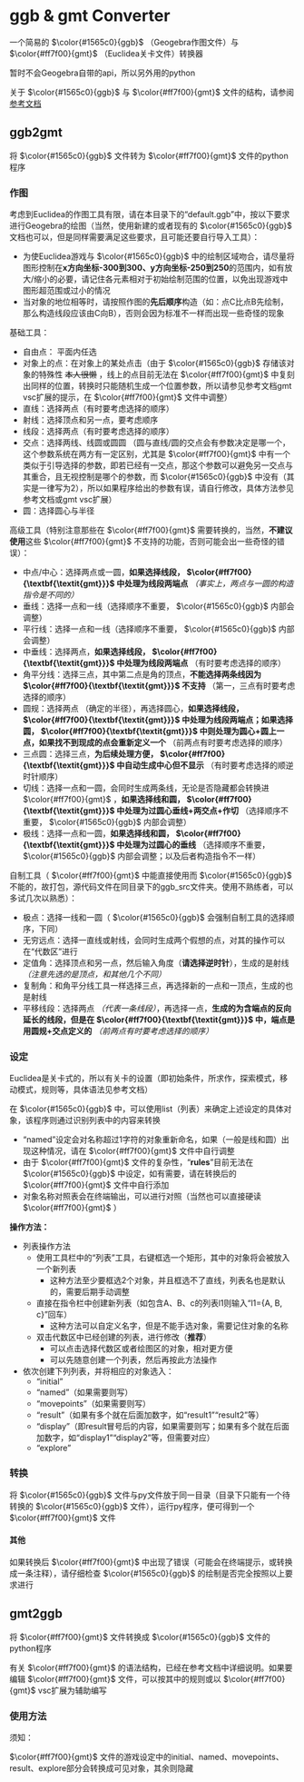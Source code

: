 # ggb & gmt  Converter

一个简易的 $\color{#1565c0}{ggb}$ （Geogebra作图文件）与 $\color{#ff7f00}{gmt}$ （Euclidea关卡文件）转换器

暂时不会Geogebra自带的api，所以另外用的python

关于 $\color{#1565c0}{ggb}$ 与 $\color{#ff7f00}{gmt}$ 文件的结构，请参阅 [参考文档](strucmmar.md "参考")

## ggb2gmt

将 $\color{#1565c0}{ggb}$ 文件转为 $\color{#ff7f00}{gmt}$ 文件的python程序

### 作图

考虑到Euclidea的作图工具有限，请在本目录下的“default.ggb”中，按以下要求进行Geogebra的绘图（当然，使用新建的或者现有的 $\color{#1565c0}{ggb}$ 文档也可以，但是同样需要满足这些要求，且可能还要自行导入工具）：

* 为使Euclidea游戏与 $\color{#1565c0}{ggb}$ 中的绘制区域吻合，请尽量将图形控制在**x方向坐标-300到300、y方向坐标-250到250**的范围内，如有放大/缩小的必要，请记住各元素相对于初始绘制范围的位置，以免出现游戏中图形超范围或过小的情况
* 当对象的地位相等时，请按照作图的**先后顺序**构造（如：点C比点B先绘制，那么构造线段应该由C向B），否则会因为标准不一样而出现一些奇怪的现象

基础工具：

* 自由点： 平面内任选
* 对象上的点：在对象上的某处点击（由于 $\color{#1565c0}{ggb}$ 存储该对象的特殊性 ~~本人很懒~~ ，线上的点目前无法在 $\color{#ff7f00}{gmt}$ 中复刻出同样的位置，转换时只能随机生成一个位置参数，所以请参见参考文档gmt vsc扩展的提示，在 $\color{#ff7f00}{gmt}$ 文件中调整）
* 直线：选择两点（有时要考虑选择的顺序）
* 射线：选择顶点和另一点，要考虑顺序
* 线段：选择两点（有时要考虑选择的顺序）
* 交点：选择两线、线圆或圆圆 （圆与直线/圆的交点会有参数决定是哪一个，这个参数系统在两方有一定区别，尤其是 $\color{#ff7f00}{gmt}$ 中有一个类似于引导选择的参数，即若已经有一交点，那这个参数可以避免另一交点与其重合，且无视控制是哪个的参数，而 $\color{#1565c0}{ggb}$ 中没有（其实是一律写为2），所以如果程序给出的参数有误，请自行修改，具体方法参见参考文档或gmt vsc扩展）
* 圆：选择圆心与半径

高级工具（特别注意那些在 $\color{#ff7f00}{gmt}$ 需要转换的，当然，**不建议使用**这些 $\color{#ff7f00}{gmt}$ 不支持的功能，否则可能会出一些奇怪的错误）：

* 中点/中心：选择两点或一圆，**如果选择线段， $\color{#ff7f00}{\textbf{\textit{gmt}}}$ 中处理为线段两端点** *（事实上，两点与一圆的构造指令是不同的）*
* 垂线：选择一点和一线（选择顺序不重要， $\color{#1565c0}{ggb}$ 内部会调整）
* 平行线：选择一点和一线（选择顺序不重要， $\color{#1565c0}{ggb}$ 内部会调整）
* 中垂线：选择两点，**如果选择线段， $\color{#ff7f00}{\textbf{\textit{gmt}}}$ 中处理为线段两端点** （有时要考虑选择的顺序）
* 角平分线：选择三点，其中第二点是角的顶点，**不能选择两条线因为 $\color{#ff7f00}{\textbf{\textit{gmt}}}$ 不支持** （第一，三点有时要考虑选择的顺序）
* 圆规：选择两点 （确定的半径），再选择圆心，**如果选择线段， $\color{#ff7f00}{\textbf{\textit{gmt}}}$ 中处理为线段两端点；如果选择圆， $\color{#ff7f00}{\textbf{\textit{gmt}}}$ 中则处理为圆心+圆上一点，如果找不到现成的点会重新定义一个** （前两点有时要考虑选择的顺序）
* 三点圆：选择三点，**为后续处理方便， $\color{#ff7f00}{\textbf{\textit{gmt}}}$ 中自动生成中心但不显示** （有时要考虑选择的顺逆时针顺序）
* 切线：选择一点和一圆，会同时生成两条线，无论是否隐藏都会转换进 $\color{#ff7f00}{gmt}$ ，**如果选择线和圆， $\color{#ff7f00}{\textbf{\textit{gmt}}}$ 中处理为过圆心垂线+两交点+作切** （选择顺序不重要， $\color{#1565c0}{ggb}$ 内部会调整）
* 极线：选择一点和一圆，**如果选择线和圆， $\color{#ff7f00}{\textbf{\textit{gmt}}}$ 中处理为过圆心的垂线** （选择顺序不重要， $\color{#1565c0}{ggb}$ 内部会调整；以及后者构造指令不一样）

自制工具（ $\color{#ff7f00}{gmt}$ 中能直接使用而 $\color{#1565c0}{ggb}$ 不能的，故打包，源代码文件在同目录下的ggb_src文件夹。使用不熟练者，可以多试几次以熟悉）：

* 极点：选择一线和一圆（ $\color{#1565c0}{ggb}$ 会强制自制工具的选择顺序，下同）
* 无穷远点：选择一直线或射线，会同时生成两个假想的点，对其的操作可以在“代数区”进行
* 定值角：选择顶点和另一点，然后输入角度（**请选择逆时针**），生成的是射线 *（注意先选的是顶点，和其他几个不同）*
* 复制角：和角平分线工具一样选择三点，再选择新的一点和一顶点，生成的也是射线
* 平移线段：选择两点 *（代表一条线段）*，再选择一点，**生成的为含端点的反向延长的线段，但是在 $\color{#ff7f00}{\textbf{\textit{gmt}}}$ 中，端点是用圆规+交点定义的** *（前两点有时要考虑选择的顺序）*

### 设定

Euclidea是关卡式的，所以有关卡的设置（即初始条件，所求作，探索模式，移动模式，规则等，具体语法见参考文档）

在 $\color{#1565c0}{ggb}$ 中，可以使用list（列表）来确定上述设定的具体对象，该程序则通过识别列表中的内容来转换

* “named”设定会对名称超过1字符的对象重新命名，如果（一般是线和圆）出现这种情况，请在 $\color{#ff7f00}{gmt}$ 文件中自行调整
* 由于 $\color{#ff7f00}{gmt}$ 文件的复杂性，“**rules**”目前无法在 $\color{#1565c0}{ggb}$ 中设定，如有需要，请在转换后的 $\color{#ff7f00}{gmt}$ 文件中自行添加
* 对象名称对照表会在终端输出，可以进行对照（当然也可以直接硬读 $\color{#ff7f00}{gmt}$ ）

**操作方法：**

* 列表操作方法
  * 使用工具栏中的“列表”工具，右键框选一个矩形，其中的对象将会被放入一个新列表
    * 这种方法至少要框选2个对象，并且框选不了直线，列表名也是默认的，需要后期手动调整
  * 直接在指令栏中创建新列表（如包含A、B、c的列表l1则输入“l1={A, B, c}”回车）
    * 这种方法可以自定义名字，但是不能手选对象，需要记住对象的名称
  * 双击代数区中已经创建的列表，进行修改（**推荐**）
    * 可以点击选择代数区或者绘图区的对象，相对更方便
    * 可以先随意创建一个列表，然后再按此方法操作
* 依次创建下列列表，并将相应的对象选入：
  * “initial”
  * “named”（如果需要则写）
  * “movepoints”（如果需要则写）
  * “result”（如果有多个就在后面加数字，如“result1”“result2”等）
  * “display”（即result冒号后的内容，如果需要则写；如果有多个就在后面加数字，如“display1”“display2”等，但需要对应）
  * “explore”

### 转换

将 $\color{#1565c0}{ggb}$ 文件与py文件放于同一目录（目录下只能有一个待转换的 $\color{#1565c0}{ggb}$ 文件），运行py程序，便可得到一个 $\color{#ff7f00}{gmt}$ 文件

#### 其他

如果转换后 $\color{#ff7f00}{gmt}$ 中出现了错误（可能会在终端提示，或转换成一条注释），请仔细检查 $\color{#1565c0}{ggb}$ 的绘制是否完全按照以上要求进行

## gmt2ggb

将 $\color{#ff7f00}{gmt}$ 文件转换成 $\color{#1565c0}{ggb}$ 文件的python程序

有关 $\color{#ff7f00}{gmt}$ 的语法结构，已经在参考文档中详细说明。如果要编辑 $\color{#ff7f00}{gmt}$ 文件，可以按其中的规则或以 $\color{#ff7f00}{gmt}$  vsc扩展为辅助编写

### 使用方法

须知：

 $\color{#ff7f00}{gmt}$ 文件的游戏设定中的initial、named、movepoints、result、explore部分会转换成可见对象，其余则隐藏
